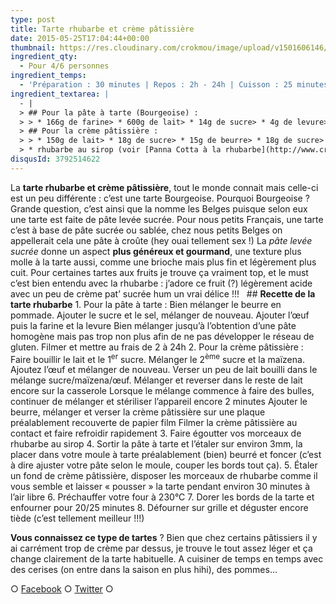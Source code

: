 ```yaml
---
type: post
title: Tarte rhubarbe et crème pâtissière
date: 2015-05-25T17:04:44+00:00
thumbnail: https://res.cloudinary.com/crokmou/image/upload/v1501606146/tarte-bourgeoise-rhubarbe-recette-crokmou-blog-culinaire1-73x110_zsoqkn.jpg
ingredient_qty: 
  - Pour 4/6 personnes
ingredient_temps: 
  - 'Préparation : 30 minutes | Repos : 2h - 24h | Cuisson : 25 minutes'
ingredient_textarea: |
  - |
  > ## Pour la pâte à tarte (Bourgeoise) :
  > > * 166g de farine> * 600g de lait> * 14g de sucre> * 4g de levure> * 2g de sel> * 34g d’œuf> * 60g de beurre
  > ## Pour la crème pâtissière :
  > > * 150g de lait> * 18g de sucre> * 15g de beurre> * 18g de sucre> * 14g de maïzena> * 1 jaune d'oeuf> * 1 gousse de vanille
  > * rhubarbe au sirop (voir [Panna Cotta à la rhubarbe](http://www.crokmou.com/panna-cotta-vegan-a-la-vanille-et-sa-gelee-de-rhubarbe-vegan-vanilla-panna-cotta-with-rhubarb-jelly/))
disqusId: 3792514622
---
```


La **tarte rhubarbe et crème pâtissière**, tout le monde connait mais celle-ci est un peu différente : c’est une tarte Bourgeoise. Pourquoi Bourgeoise ? Grande question, c’est ainsi que la nomme les Belges puisque selon eux une tarte est faite de pâte levée sucrée. Pour nous petits Français, une tarte c’est à base de pâte sucrée ou sablée, chez nous petits Belges on appellerait cela une pâte à croûte (hey ouai tellement sex !) La _pâte levée sucrée_ donne un aspect **plus généreux et gourmand**, une texture plus molle à la tarte aussi, comme une brioche mais plus fin et légèrement plus cuit. Pour certaines tartes aux fruits je trouve ça vraiment top, et le must c’est bien entendu avec la rhubarbe : j’adore ce fruit (?) légèrement acide avec un peu de crème pat’ sucrée hum un vrai délice !!!   ## **Recette de la tarte rhubarbe** 1\. Pour la pâte à tarte : Bien mélanger le beurre en pommade. Ajouter le sucre et le sel, mélanger de nouveau. Ajouter l’œuf puis la farine et la levure Bien mélanger jusqu’à l’obtention d’une pâte homogène mais pas trop non plus afin de ne pas développer le réseau de gluten. Filmer et mettre au frais de 2 à 24h 2\. Pour la crème pâtissière : Faire bouillir le lait et le 1<sup>er</sup> sucre. Mélanger le 2<sup>ème</sup> sucre et la maïzena. Ajoutez l’œuf et mélanger de nouveau. Verser un peu de lait bouilli dans le mélange sucre/maïzena/œuf. Mélanger et reverser dans le reste de lait encore sur la casserole Lorsque le mélange commence à faire des bulles, continuer de mélanger et stériliser l’appareil encore 2 minutes Ajouter le beurre, mélanger et verser la crème pâtissière sur une plaque préalablement recouverte de papier film Filmer la crème pâtissière au contact et faire refroidir rapidement 3\. Faire égoutter vos morceaux de rhubarbe au sirop 4\. Sortir la pâte à tarte et l’étaler sur environ 3mm, la placer dans votre moule à tarte préalablement (bien) beurré et foncer (c’est à dire ajuster votre pâte selon le moule, couper les bords tout ça). 5\. Étaler un fond de crème pâtissière, disposer les morceaux de rhubarbe comme il vous semble et laisser « pousser » la tarte pendant environ 30 minutes à l’air libre 6\. Préchauffer votre four à 230°C 7\. Dorer les bords de la tarte et enfourner pour 20/25 minutes 8\. Défourner sur grille et déguster encore tiède (c’est tellement meilleur !!!)  

**Vous connaissez ce type de tartes** ? Bien que chez certains pâtissiers il y ai carrément trop de crème par dessus, je trouve le tout assez léger et ça change clairement de la tarte habituelle. A cuisiner de temps en temps avec des cerises (on entre dans la saison en plus hihi), des pommes…

○ [Facebook](https://www.facebook.com/crokmou.blog) ○ [Twitter](https://twitter.com/Crokmou) ○